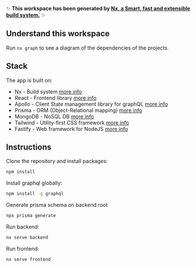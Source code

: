 ✨ **This workspace has been generated by [Nx, a Smart, fast and extensible build system.](https://nx.dev)** ✨

## Understand this workspace

Run `nx graph` to see a diagram of the dependencies of the projects.

## Stack

The app is built on:

- Nx - Build system [more info](https://nx.dev)
- React - Frontend library [more info](https://reactjs.org/)
- Apollo - Client State management library for graphQL [more info](https://www.apollographql.com/client/)
- Prisma - ORM (Object-Relational mapping) [more info](https://www.prisma.io/)
- MongoDB - NoSQL DB [more info](https://www.mongodb.com/)
- Tailwind - Utility-first CSS framework [more info](https://tailwindcss.com/)
- Fastify - Web framework for NodeJS [more info](https://www.fastify.io/)

## Instructions

Clone the repository and install packages:

```bash
npm install
```

Install graphql globally:

```bash
npm install -g graphql
```

Generate prisma schema on backend root

```bash
npx prisma generate
```

Run backend:

```bash
nx serve backend
```

Run frontend:

```bash
nx serve frontend
```
